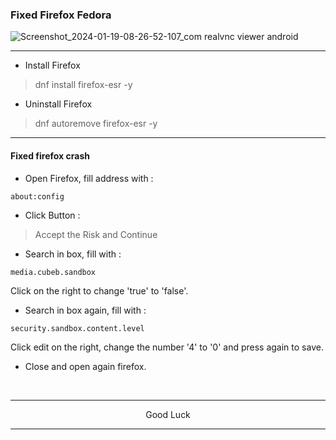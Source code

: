 ### Fixed Firefox Fedora
![Screenshot_2024-01-19-08-26-52-107_com realvnc viewer android](https://github.com/wahasa/Kali-Nethunter/assets/69626847/3c1f5397-2e82-4cea-9764-8e27bcd7f6ef)

---
* Install Firefox
> dnf install firefox-esr -y

* Uninstall Firefox
> dnf autoremove firefox-esr -y

---
#### Fixed firefox crash

* Open Firefox, fill address with :
```
about:config
```

* Click Button :
> Accept the Risk and Continue

* Search in box, fill with :
```
media.cubeb.sandbox
```

Click on the right to change 'true' to 'false'.

* Search in box again, fill with :
```
security.sandbox.content.level
```

Click edit on the right, change the number '4' to '0' and press again to save.

* Close and open again firefox.
</br>

---
<p align="center">Good Luck</p>

---

